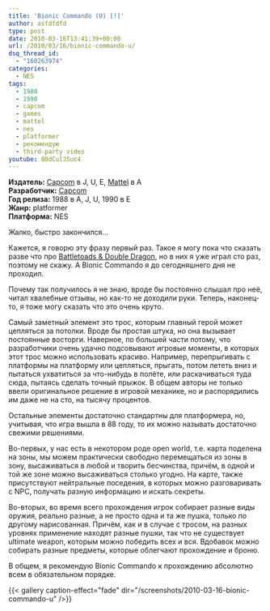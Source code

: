 ```yaml
---
title: 'Bionic Commando (U) [!]'
author: asfdfdfd
type: post
date: 2010-03-16T13:41:39+00:00
url: /2010/03/16/bionic-commando-u/
dsq_thread_id:
  - "160263974"
categories:
  - NES
tags:
  - 1988
  - 1990
  - capcom
  - games
  - mattel
  - nes
  - platformer
  - рекомендую
  - third-party video  
youtube: 0DdCulJ5uc4  
---
```

**Издатель:** [Capcom][1] в J, U, E, [Mattel][2] в A  
**Разработчик:** [Capcom][3]  
**Год релиза:** 1988 в A, J, U, 1990 в E  
**Жанр:** platformer  
**Платформа:** NES

Жалко, быстро закончился…

<!--more-->

Кажется, я говорю эту фразу первый раз. Такое я могу пока что сказать разве что про [Battletoads & Double Dragon][4], но в них я уже играл сто раз, поэтому не скажу. А Bionic Commando я до сегодняшнего дня не проходил.

Почему так получилось я не знаю, вроде бы постоянно слышал про неё, читал хвалебные отзывы, но как-то не доходили руки. Теперь, наконец-то, я тоже могу сказать что это очень круто.

Самый заметный элемент это трос, которым главный герой может цепляться за потолки. Вроде бы простая штука, но она вызывает постоянные восторги. Наверное, по большей части потому, что разработчики очень удачно подсовывают игровые моменты, в которых этот трос можно использовать красиво. Например, перепрыгивать с платформы на платформу или цепляться, прыгать, потом лететь вниз и пытаться ухватиться за что-нибудь в полёте, или раскачиваться туда сюда, пытаясь сделать точный прыжок. В общем авторы не только ввели оригинальное решение в игровой механике, но и распорядились им даже не на сто, на тысячу процентов.

Остальные элементы достаточно стандартны для платформера, но, учитывая, что игра вышла в 88 году, то их можно называть достаточно свежими решениями.

Во-первых, у нас есть в некотором роде open world, т.е. карта поделена на зоны, мы можем практически свободно перемещаться из зоны в зону, высаживаться в любой и творить бесчинства, причём, в одной и той же зоне можно высаживаться столько угодно. На карте, также присутствуют нейтральные поседения, в которых можно разговаривать с NPC, получать разную информацию и искать секреты.

Во-вторых, во время всего прохождения игрок собирает разные виды оружия, реально разные, а не просто одна и та же пушка, только по другому нарисованная. Причём, как и в случае с тросом, на разных уровнях применение находят разные пушки, так что не существует ultimate weapon, которым можно победить всех и вся. Вдобавок можно собирать разные предметы, которые облегчают прохождение и броню.

В общем, я рекомендую Bionic Commando к прохождению абсолютно всем в обязательном порядке.


{{< gallery caption-effect="fade" dir="/screenshots/2010-03-16-bionic-commando-u" />}}

 [1]: https://www.mobygames.com/company/capcom-usa-inc
 [2]: https://www.mobygames.com/company/mattel-inc
 [3]: https://www.mobygames.com/company/capcom-co-ltd 
 [4]: /2010/01/09/battletoads-double-dragon-the-ultimate-team-u/
